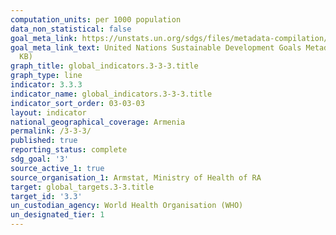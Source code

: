 ```yaml
---
computation_units: per 1000 population
data_non_statistical: false
goal_meta_link: https://unstats.un.org/sdgs/files/metadata-compilation/Metadata-Goal-3.pdf
goal_meta_link_text: United Nations Sustainable Development Goals Metadata (PDF 431
  KB)
graph_title: global_indicators.3-3-3.title
graph_type: line
indicator: 3.3.3
indicator_name: global_indicators.3-3-3.title
indicator_sort_order: 03-03-03
layout: indicator
national_geographical_coverage: Armenia
permalink: /3-3-3/
published: true
reporting_status: complete
sdg_goal: '3'
source_active_1: true
source_organisation_1: Armstat, Ministry of Health of RA
target: global_targets.3-3.title
target_id: '3.3'
un_custodian_agency: World Health Organisation (WHO)
un_designated_tier: 1
---
```

